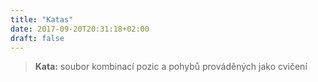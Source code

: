 ```yaml
---
title: "Katas"
date: 2017-09-20T20:31:18+02:00
draft: false
---
```


> **Kata:** soubor kombinací pozic a pohybů prováděných jako cvičení

